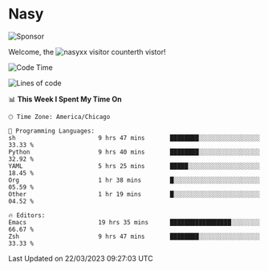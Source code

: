 # Nasy

<!--
<p align="center">
<img height="200" src="https://github-readme-stats.vercel.app/api?username=nasyxx&count_private=true&show_icons=true&theme=dracula&include_all_commits=true"/>
<img height="200" src="https://github-readme-stats.vercel.app/api/top-langs/?username=nasyxx&theme=dracula&hide=html,jupyter+notebook&count_private=true&show_icons=true"/>
</p>

  
----------------
-->

![Sponsor](https://img.shields.io/static/v1.svg?label=Sponsor&message=%E2%9D%A4&logo=GitHub&style=flat&color=pink)
 
Welcome, the ![nasyxx visitor counter](https://count.getloli.com/get/@nasyxx?theme=rule34)th vistor!
 
<!--START_SECTION:waka-->
![Code Time](http://img.shields.io/badge/Code%20Time-3%2C298%20hrs%2049%20mins-blue)

![Lines of code](https://img.shields.io/badge/From%20Hello%20World%20I%27ve%20Written-6.2%20million%20lines%20of%20code-blue)

📊 **This Week I Spent My Time On** 

```text
🕑︎ Time Zone: America/Chicago

💬 Programming Languages: 
sh                       9 hrs 47 mins       ████████░░░░░░░░░░░░░░░░░   33.33 % 
Python                   9 hrs 40 mins       ████████░░░░░░░░░░░░░░░░░   32.92 % 
YAML                     5 hrs 25 mins       █████░░░░░░░░░░░░░░░░░░░░   18.45 % 
Org                      1 hr 38 mins        █░░░░░░░░░░░░░░░░░░░░░░░░   05.59 % 
Other                    1 hr 19 mins        █░░░░░░░░░░░░░░░░░░░░░░░░   04.52 % 

🔥 Editors: 
Emacs                    19 hrs 35 mins      █████████████████░░░░░░░░   66.67 % 
Zsh                      9 hrs 47 mins       ████████░░░░░░░░░░░░░░░░░   33.33 % 
```


 Last Updated on 22/03/2023 09:27:03 UTC
<!--END_SECTION:waka-->

<!-- ![visitors](https://visitor-badge.laobi.icu/badge?page_id=nasyxx.nasyxx) -->
